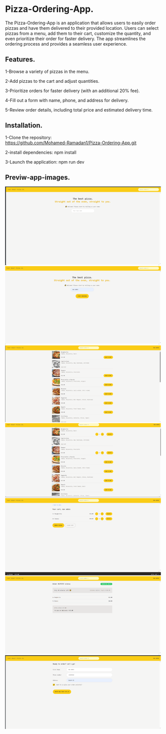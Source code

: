 # Pizza-Ordering-App.

The Pizza-Ordering-App is an application that allows users to easily order pizzas and have them delivered to their provided location. Users can select pizzas from a menu, add them to their cart, customize the quantity, and even prioritize their order for faster delivery. The app streamlines the ordering process and provides a seamless user experience.

## Features.

1-Browse a variety of pizzas in the menu.

2-Add pizzas to the cart and adjust quantities.

3-Prioritize orders for faster delivery (with an additional 20% fee).

4-Fill out a form with name, phone, and address for delivery.

5-Review order details, including total price and estimated delivery time.

## Installation.

1-Clone the repository:  
https://github.com/Mohamed-Ramadan1/Pizza-Ordering-App.git

2-install dependencies: npm install

3-Launch the application: npm run dev

## Previw-app-images.

![image](./Preview-images/p1.png)
![image](./Preview-images/p2.png)
![image](./Preview-images/p3.png)
![image](./Preview-images/p4.png)
![image](./Preview-images/p5.png)
![image](./Preview-images/p6.png)
![image](./Preview-images/p7.png)
